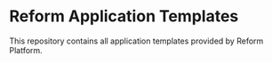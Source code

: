 # Reform Application Templates

This repository contains all application templates provided by Reform Platform. 
